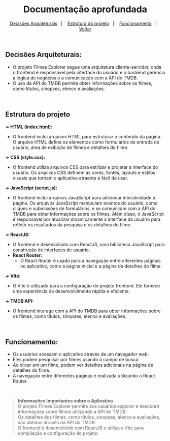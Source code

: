 <h1 align="center"> Documentação aprofundada </h1>

<p align="center">
  <a href="#decisões-arquiteturais">Decisões Arquiteturais</a>&nbsp;&nbsp;&nbsp;|&nbsp;&nbsp;&nbsp;
  <a href="#estrutura-do-projeto">Estrutura do projeto</a>&nbsp;&nbsp;&nbsp;|&nbsp;&nbsp;&nbsp;
  <a href="#funcionamento">Funcionamento</a>&nbsp;&nbsp;&nbsp;|&nbsp;&nbsp;&nbsp;
  <a href="https://github.com/https-shini/web-chat">Voltar</a>
</p>

<br>

## Decisões Arquiteturais:

- O projeto Filmes Explorer segue uma arquitetura cliente-servidor, onde o frontend é responsável pela interface do usuário e o backend gerencia a lógica de negócios e a comunicação com a API do TMDB. <br>
- O uso da API do TMDB permite obter informações sobre os filmes, como títulos, sinopses, elenco e avaliações.

<br>

## Estrutura do projeto

➜  **HTML (index.html):**
   - O frontend inclui arquivos HTML para estruturar o conteúdo da página. O arquivo HTML define os elementos como formulários de entrada de usuário, área de exibição de filmes e detalhes do filme.

➜  **CSS (style.css):**
   - O frontend utiliza arquivos CSS para estilizar e projetar a interface do usuário. Os arquivos CSS definem as cores, fontes, layouts e estilos visuais que tornam o aplicativo atraente e fácil de usar.

➜  **JavaScript (script.js):**
   - O frontend inclui arquivos JavaScript para adicionar interatividade à página. Os arquivos JavaScript manipulam eventos do usuário, como cliques e submissões de formulários, e se comunicam com a API do TMDB para obter informações sobre os filmes. Além disso, o JavaScript é responsável por atualizar dinamicamente a interface do usuário para refletir os resultados da pesquisa e os detalhes do filme.

➜  **ReactJS:**
   - O frontend é desenvolvido com ReactJS, uma biblioteca JavaScript para construção de interfaces de usuário.
   - **React Router:**
     - O React Router é usado para a navegação entre diferentes páginas no aplicativo, como a página inicial e a página de detalhes do filme.

➜  **Vite:**
   - O Vite é utilizado para a configuração do projeto frontend. Ele fornece uma experiência de desenvolvimento rápida e eficiente.

➜  **TMDB API:**
   - O frontend interage com a API do TMDB para obter informações sobre os filmes, como títulos, sinopses, elenco e avaliações.

<br>

## **Funcionamento:**

- Os usuários acessam o aplicativo através de um navegador web.
- Eles podem pesquisar por filmes usando o campo de busca.
- Ao clicar em um filme, podem ver detalhes adicionais na página de detalhes do filme.
- A navegação entre diferentes páginas é realizada utilizando o React Router.

<br>

> **Informações Importantes sobre o Aplicativo** <br>
O projeto Filmes Explorer permite aos usuários explorar e descobrir informações sobre filmes utilizando a API do TMDB. <br>
Os detalhes dos filmes, como títulos, sinopses, elenco e avaliações, são obtidos através da API do TMDB. <br>
O frontend é desenvolvido com ReactJS e utiliza o Vite para compilação e configuração do projeto. <br>

